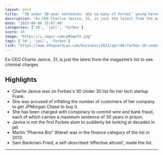 ```yaml
---
layout: post
title:  "30 under 30-year sentences: why so many of Forbes’ young heroes face jail"
description: "Ex-CEO Charlie Javice, 31, is just the latest from the magazine’s list to see criminal charges"
date: "2023-04-09 15:07:48"
categories: ['30', 'jail', 'forbes']
score: 49
image: "https://i.imgur.com/pROqwTX.jpg"
tags: ['30', 'jail', 'forbes']
link: "https://www.theguardian.com/business/2023/apr/06/forbes-30-under-30-tech-finance-prison"
---
```


Ex-CEO Charlie Javice, 31, is just the latest from the magazine’s list to see criminal charges

## Highlights

- Charlie Javice was on Forbes's 30 Under 30 list for her tech startup Frank.
- She was accused of inflating the number of customers of her company to get JPMorgan Chase to buy it.
- She has been charged with conspiracy to commit wire and bank fraud, each of which carries a maximum sentence of 30 years in prison.
- Javice is not the first Forbes alum to suddenly be looking at decades in jail.
- Martin “Pharma Bro” Shkreli was in the finance category of the list in 2012.
- Sam Bankman-Fried, a self-described ‘effective altruist’, made the list.

---
